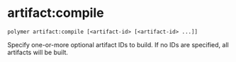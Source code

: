 # artifact:compile

```shell
polymer artifact:compile [<artifact-id> [<artifact-id> ...]]
```

Specify one-or-more optional artifact IDs to build. If no IDs are specified, all artifacts will be built.
